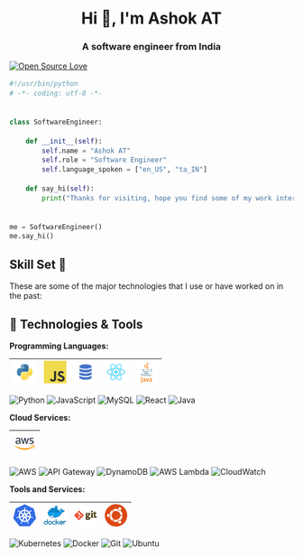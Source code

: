 <h1 align="center">Hi 👋, I'm Ashok AT</h1>
<h3 align="center">A software engineer from India</h3>


[![Open Source Love](https://badges.frapsoft.com/os/v1/open-source.svg?v=102)](https://github.com/ellerbrock/open-source-badge/)

```python
#!/usr/bin/python
# -*- coding: utf-8 -*-


class SoftwareEngineer:

    def __init__(self):
        self.name = "Ashok AT"
        self.role = "Software Engineer"
        self.language_spoken = ["en_US", "ta_IN"]

    def say_hi(self):
        print("Thanks for visiting, hope you find some of my work interesting.")


me = SoftwareEngineer()
me.say_hi()
```

## Skill Set :muscle:

These are some of the major technologies that I use or have worked on in the past:

## 🔧 Technologies & Tools

**Programming Languages:**

<img title="Python" alt="Python" width="40px" src="https://raw.githubusercontent.com/github/explore/master/topics/python/python.png" />|<img alt="JS" title="JavaScript" width="40px" src="https://raw.githubusercontent.com/github/explore/master/topics/javascript/javascript.png">|<img title="SQL" alt="SQL" width="40px" src="https://raw.githubusercontent.com/github/explore/master/topics/sql/sql.png" />|<img alt="React" title="React" width="40px" src="https://raw.githubusercontent.com/github/explore/master/topics/react/react.png">|<img title="Java" alt="Java" width="40px" src="https://raw.githubusercontent.com/github/explore/master/topics/java/java.png" />
|--|--|--|--|--|

![Python](https://img.shields.io/badge/Code-Python-informational?style=flat&logo=python&logoColor=white&color=6aa6f8)
![JavaScript](https://img.shields.io/badge/Code-JavaScript-informational?style=flat&logo=javascript&logoColor=white&color=6aa6f8)
![MySQL](https://img.shields.io/badge/Code-MYSQL-informational?style=flat&logo=mysql&logoColor=white&color=6aa6f8)
![React](https://img.shields.io/badge/Code-React-informational?style=flat&logo=react&logoColor=white&color=6aa6f8)
![Java](https://img.shields.io/badge/Code-Java-informational?style=flat&logo=java&logoColor=white&color=6aa6f8)

**Cloud Services:**

<img title="AWS" alt="AWS" width="40px" src="https://raw.githubusercontent.com/github/explore/main/topics/aws/aws.png">|
|--|

![AWS](https://img.shields.io/badge/Cloud-AWS-informational?style=flat&logo=amazon-aws&logoColor=white&color=6aa6f8)
![API Gateway](https://img.shields.io/badge/API-Gateway-informational?style=flat&logo=amazon-api-gateway&logoColor=white&color=6aa6f8)
![DynamoDB](https://img.shields.io/badge/Database-DynamoDB-informational?style=flat&logo=amazon-dynamodb&logoColor=white&color=6aa6f8)
![AWS Lambda](https://img.shields.io/badge/Compute-AWS_Lambda-informational?style=flat&logo=amazon-aws&logoColor=white&color=6aa6f8)
![CloudWatch](https://img.shields.io/badge/Monitoring-CloudWatch-informational?style=flat&logo=amazon-cloudwatch&logoColor=white&color=6aa6f8)

**Tools and Services:**

<img title="Kubernetes" alt="Kubernetes" width="40px" src="https://raw.githubusercontent.com/github/explore/main/topics/kubernetes/kubernetes.png">|<img title="Docker" alt="Docker" width="40px" src="https://raw.githubusercontent.com/github/explore/master/topics/docker/docker.png">|<img title="git" alt="git" width="40px" src="https://raw.githubusercontent.com/github/explore/master/topics/git/git.png">|<img title="Ubuntu" alt="Ubuntu" width="40px" src="https://raw.githubusercontent.com/github/explore/master/topics/ubuntu/ubuntu.png">|
|--|--|--|--|

![Kubernetes](https://img.shields.io/badge/Service-Kubernetes-informational?style=flat&logo=kubernetes&logoColor=white&color=6aa6f8)
![Docker](https://img.shields.io/badge/Service-Docker-informational?style=flat&logo=docker&logoColor=white&color=6aa6f8)
![Git](https://img.shields.io/badge/Tools-Git-informational?style=flat&logo=git&logoColor=white&color=6aa6f8)
![Ubuntu](https://img.shields.io/badge/Tools-Ubuntu-informational?style=flat&logo=ubuntu&logoColor=white&color=6aa6f8)




